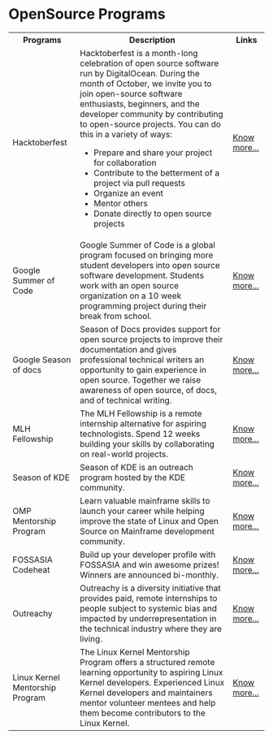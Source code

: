 # OpenSource Programs

<table>
  <tr>
    <th>Programs</th>
    <th>Description</th>
    <th>Links</th>
  </tr>
  <td>Hacktoberfest</td>
    <td>Hacktoberfest is a month-long celebration of open source software run by DigitalOcean. During the month of October, we invite you to join open-source software enthusiasts, beginners, and the developer community by contributing to open-source projects. You can do this in a variety of ways:

- Prepare and share your project for collaboration
- Contribute to the betterment of a project via pull requests
- Organize an event
- Mentor others
- Donate directly to open source projects
</td>
    <td> <a href="https://hacktoberfest.digitalocean.com/">Know more...</a></td>
  </tr>
  <tr>
    <td>Google Summer of Code</td>
    <td>Google Summer of Code is a global program focused on bringing more student developers into open source software development. Students work with an open source organization on a 10 week programming project during their break from school.</td>
  <td> <a href="https://summerofcode.withgoogle.com/">Know more...</a></td>
  </tr>
  <tr>
    <td>Google Season of docs</td>
    <td>Season of Docs provides support for open source projects to improve their documentation and gives professional technical writers an opportunity to gain experience in open source. Together we raise awareness of open source, of docs, and of technical writing.</td>
  <td> <a href="https://developers.google.com/season-of-docs">Know more...</a></td>
  </tr>
  <tr>
    <td>MLH Fellowship</td>
    <td>The MLH Fellowship is a remote internship alternative for aspiring technologists. Spend 12 weeks building your skills by collaborating on real-world projects.</td>
  <td> <a href="https://fellowship.mlh.io/">Know more...</a></td>
  </tr>
  <tr>
    <td>Season of KDE</td>
    <td>Season of KDE is an outreach program hosted by the KDE community.</td>
  <td> <a href="https://season.kde.org/">Know more...</a></td>
  </tr>
  <tr>
    <td>OMP Mentorship Program</td>
    <td>Learn valuable mainframe skills to launch your career while helping improve the state of Linux and Open Source on Mainframe development community.</td>
    <td> <a href="https://www.openmainframeproject.org/projects/mentorship-program">Know more...</a></td>
  </tr>
  <tr>
    <td>FOSSASIA Codeheat</td>
    <td>Build up your developer profile with FOSSASIA and win awesome prizes! Winners are announced bi-monthly.</td>
    <td> <a href="https://codeheat.org/">Know more...</a></td>
  </tr>
  <tr>
    <td>Outreachy</td>
    <td>Outreachy is a diversity initiative that provides paid, remote internships to people subject to systemic bias and impacted by underrepresentation in the technical industry where they are living.</td>
    <td> <a href="https://www.outreachy.org/">Know more...</a></td>
  </tr>
  <tr>
    <td>Linux Kernel Mentorship Program</td>
    <td>The Linux Kernel Mentorship Program offers a structured remote learning opportunity to aspiring Linux Kernel developers. Experienced Linux Kernel developers and maintainers mentor volunteer mentees and help them become contributors to the Linux Kernel.</td>
    <td> <a href="https://wiki.linuxfoundation.org/lkmp">Know more...</a></td>
  </tr>
</table>
